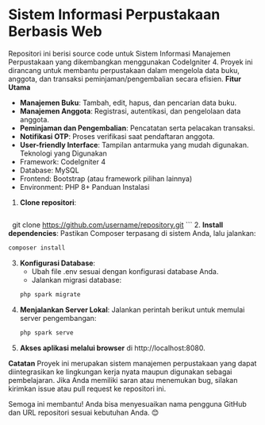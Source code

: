 # Sistem Informasi Perpustakaan Berbasis Web
Repositori ini berisi source code untuk Sistem Informasi Manajemen Perpustakaan yang dikembangkan menggunakan CodeIgniter 4. Proyek ini dirancang untuk membantu perpustakaan dalam mengelola data buku, anggota, dan transaksi peminjaman/pengembalian secara efisien.
**Fitur Utama**
* **Manajemen Buku**: Tambah, edit, hapus, dan pencarian data buku.
* **Manajemen Anggota**: Registrasi, autentikasi, dan pengelolaan data anggota.
* **Peminjaman dan Pengembalian**: Pencatatan serta pelacakan transaksi.
* **Notifikasi OTP**: Proses verifikasi saat pendaftaran anggota.
* **User-friendly Interface**: Tampilan antarmuka yang mudah digunakan.
Teknologi yang Digunakan
* Framework: CodeIgniter 4
* Database: MySQL
* Frontend: Bootstrap (atau framework pilihan lainnya)
* Environment: PHP 8+
Panduan Instalasi
1. **Clone repositori**:
    ```bash
    git clone https://github.com/username/repository.git
    ```
2. **Install dependencies**: Pastikan Composer terpasang di sistem Anda, lalu jalankan: 
   ```bash
   composer install
   ```
3. **Konfigurasi Database**:
    * Ubah file .env sesuai dengan konfigurasi database Anda.
    * Jalankan migrasi database:
   ```bash 
   php spark migrate
   ```
4. **Menjalankan Server Lokal**: Jalankan perintah berikut untuk memulai server pengembangan:
   ```bash 
   php spark serve
   ```
6. **Akses aplikasi melalui browser** di http://localhost:8080.
   
**Catatan**
Proyek ini merupakan sistem manajemen perpustakaan yang dapat diintegrasikan ke lingkungan kerja nyata maupun digunakan sebagai pembelajaran. Jika Anda memiliki saran atau menemukan bug, silakan kirimkan issue atau pull request ke repositori ini.


Semoga ini membantu! Anda bisa menyesuaikan nama pengguna GitHub dan URL repositori sesuai kebutuhan Anda. 😊
